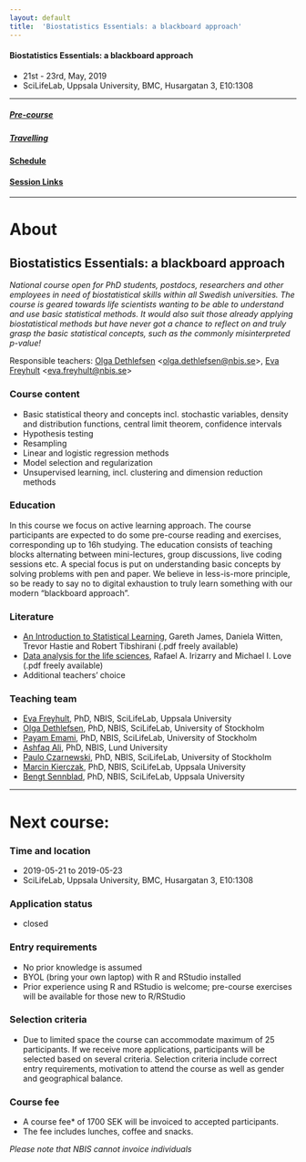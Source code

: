 ```yaml
---
layout: default
title:  'Biostatistics Essentials: a blackboard approach'
---
```


#### Biostatistics Essentials: a blackboard approach
- 21st - 23rd, May, 2019
- SciLifeLab, Uppsala University, BMC, Husargatan 3, E10:1308



-------

##### [Pre-course](precourse.md)
##### [Travelling](travel.md)
#### [Schedule](schedule.md)
#### [Session Links](session-links.md)

---------


# About


## Biostatistics Essentials: a blackboard approach

*National course open for PhD students, postdocs, researchers and other employees in need of biostatistical skills within all Swedish universities.  The course is geared towards life scientists wanting to be able to understand and use basic statistical methods. It would also suit those already applying biostatistical methods but have never got a chance to reflect on and truly grasp the basic statistical concepts, such as the commonly misinterpreted p-value!*

Responsible teachers:  [Olga Dethlefsen][olga] <<olga.dethlefsen@nbis.se>>, [Eva Freyhult][eva] <<eva.freyhult@nbis.se>>

### Course content
- Basic statistical theory and concepts incl. stochastic variables, density and distribution functions, central limit theorem, confidence intervals
- Hypothesis testing
- Resampling
- Linear and logistic regression methods
- Model selection and regularization
- Unsupervised learning, incl. clustering and dimension reduction methods

### Education
In this course we focus on active learning approach. The course participants are expected to do some pre-course reading and exercises, corresponding up to 16h studying. The education consists of teaching blocks alternating between mini-lectures, group discussions, live coding sessions etc. A special focus is put on understanding basic concepts by solving problems with pen and paper. We believe in less-is-more principle, so be ready to say no to digital exhaustion to truly learn something with our modern “blackboard approach”.

### Literature
- [An Introduction to Statistical Learning][book-gj], Gareth James, Daniela Witten, Trevor Hastie and Robert Tibshirani (.pdf freely available)
- [Data analysis for the life sciences][book-rai], Rafael A. Irizarry and Michael I. Love (.pdf freely available)
- Additional teachers’ choice

### Teaching team
- [Eva Freyhult][eva], PhD, NBIS, SciLifeLab, Uppsala University
- [Olga Dethlefsen][olga], PhD, NBIS, SciLifeLab, University of Stockholm
- [Payam Emami][payam], PhD, NBIS, SciLifeLab, University of Stockholm
- [Ashfaq Ali][ashfaq], PhD, NBIS, Lund University
- [Paulo Czarnewski][paulo], PhD, NBIS, SciLifeLab, University of Stockholm
- [Marcin Kierczak][marcin], PhD, NBIS, SciLifeLab, Uppsala University
- [Bengt Sennblad][bengt], PhD, NBIS, SciLifeLab, Uppsala University

----------
# Next course:
### Time and location
- 2019-05-21 to 2019-05-23
- SciLifeLab, Uppsala University, BMC, Husargatan 3, E10:1308

### Application status
- closed

### Entry requirements
- No prior knowledge is assumed
- BYOL (bring your own laptop) with R and RStudio installed
- Prior experience using R and RStudio is welcome; pre-course exercises will be available for those new to R/RStudio

### Selection criteria
 - Due to limited space the course can accommodate maximum of 25 participants. If we receive more applications, participants will be selected based on several criteria. Selection criteria include correct entry requirements, motivation to attend the course as well as gender and geographical balance.

### Course fee
- A course fee* of 1700 SEK will be invoiced to accepted participants.
- The fee includes lunches, coffee and snacks.

*Please note that NBIS cannot invoice individuals*



[eva]: https://nbis.se/about/staff/eva-freyhult/
[olga]: https://nbis.se/about/staff/olga-dethlefsen/
[payam]: https://nbis.se/about/staff/payam-emami/
[ashfaq]: https://nbis.se/about/staff/ashfaq-ali/
[paulo]: https://nbis.se/about/staff/paulo-czarnewski/
[marcin]: https://nbis.se/about/staff/marcin-kierczak/
[bengt]: https://nbis.se/about/staff/bengt-sennblad/

[book-gj]: https://www-bcf.usc.edu/~gareth/ISL/ISLR%20First%20Printing.pdf
[book-rai]: http://www.rwdc2.com/files/rafa.pdf
